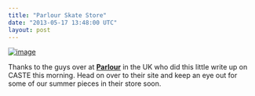 ```yaml
---
title: "Parlour Skate Store"
date: "2013-05-17 13:48:00 UTC"
layout: post
---
```


<p><a href="http://www.parlourskatestore.co.uk/blog/2013/05/17/parlour-introduces-caste-quality/"><span><img alt="image" src="http://media.tumblr.com/74a6ee6f5f9a848be3055edf824bcef7/tumblr_inline_mmy3qySgDk1qz4rgp.jpg"/></span></a></p>

<p><span>Thanks to the guys over at </span><strong><a href="http://www.parlourskatestore.co.uk/blog/2013/05/17/parlour-introduces-caste-quality/">Parlour</a></strong><span> in the UK who did this little write up on CASTE this morning. Head on over to their site and keep an eye out for some of our summer pieces in their store soon. </span></p>
